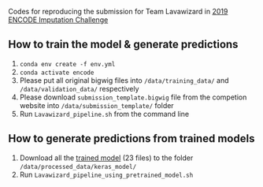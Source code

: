 Codes for reproducing the submission for Team Lavawizard in [2019 ENCODE Imputation Challenge](https://www.synapse.org/#!Synapse:syn17083203/wiki/587192)

## How to train the model & generate predictions

1. ```conda env create -f env.yml```
2. ```conda activate encode```
3. Please put all original bigwig files into `/data/training_data/` and `/data/validation_data/` respectively
4. Please download `submission_template.bigwig` file from the competion website into `/data/submission_template/` folder
5. Run `Lavawizard_pipeline.sh` from the command line

## How to generate predictions from trained models

1. Download all the [trained model](https://www.synapse.org/#!Synapse:syn21519009) (23 files) to the folder `/data/processed_data/keras_model/`
2. Run `Lavawizard_pipeline_using_pretrained_model.sh`
